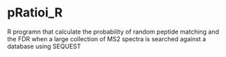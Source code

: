 # pRatioi_R
R programn that calculate the probability of random peptide matching and the FDR when a large collection of MS2 spectra is searched against a database using SEQUEST


